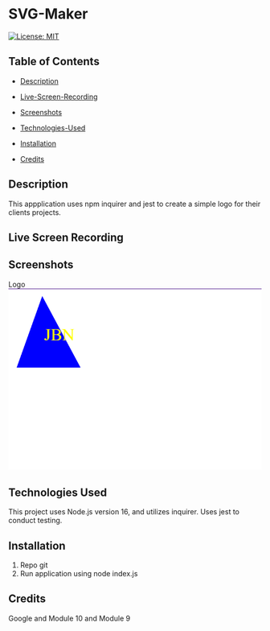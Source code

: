 # SVG-Maker
[![License: MIT](https://img.shields.io/badge/License-MIT-yellow.svg)](https://opensource.org/licenses/MIT)

## Table of Contents

 * [Description](#description)

 * [Live-Screen-Recording](#live-screen-recording-of-application-functionality)

 * [Screenshots](#screenshots)

 * [Technologies-Used](#technologies-used)

 * [Installation](#installation)

 * [Credits](#credits)


 ## Description 
 This appplication uses npm inquirer and jest to create a simple logo for their clients projects.

 ## Live Screen Recording

## Screenshots
Logo 
![Screnshot_Triangle](https://github.com/jb1756/SVG-Maker/blob/main/examples/Screenshot_Triangle.png)

## Technologies Used
This project uses Node.js version 16, and utilizes inquirer. Uses jest to conduct testing. 

## Installation
1. Repo git 
2. Run application using node index.js

## Credits
Google and Module 10 and Module 9

